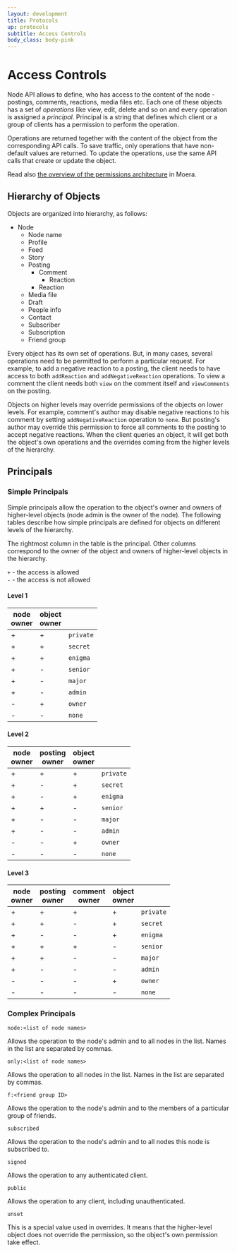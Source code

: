 ```yaml
---
layout: development
title: Protocols
up: protocols
subtitle: Access Controls
body_class: body-pink
---
```


# Access Controls

Node API allows to define, who has access to the content of the node - postings,
comments, reactions, media files etc. Each one of these objects has a set of
_operations_ like view, edit, delete and so on and every operation is assigned
a _principal_. Principal is a string that defines which client or a group of
clients has a permission to perform the operation.

Operations are returned together with the content of the object from
the corresponding API calls. To save traffic, only operations that have
non-default values are returned. To update the operations, use the same API calls
that create or update the object.

Read also [the overview of the permissions architecture](/overview/permissions.html)
in Moera.

## Hierarchy of Objects

Objects are organized into hierarchy, as follows:

* Node
  * Node name
  * Profile
  * Feed
  * Story
  * Posting
    * Comment
      * Reaction
    * Reaction
  * Media file
  * Draft
  * People info
  * Contact
  * Subscriber
  * Subscription
  * Friend group

Every object has its own set of operations. But, in many cases, several
operations need to be permitted to perform a particular request. For example, to
add a negative reaction to a posting, the client needs to have access to both
`addReaction` and `addNegativeReaction` operations. To view a comment the client
needs both `view` on the comment itself and `viewComments` on the posting.

Objects on higher levels may override permissions of the objects on lower levels.
For example, comment's author may disable negative reactions to his comment by
setting `addNegativeReaction` operation to `none`. But posting's author may
override this permission to force all comments to the posting to accept negative
reactions. When the client queries an object, it will get both the object's own
operations and the overrides coming from the higher levels of the hierarchy.

## Principals


### Simple Principals

Simple principals allow the operation to the object's owner and owners of
higher-level objects (node admin is the owner of the node). The following tables
describe how simple principals are defined for objects on different levels of the
hierarchy.

The rightmost column in the table is the principal. Other columns correspond to
the owner of the object and owners of higher-level objects in the hierarchy.

`+` - the access is allowed\
`-` - the access is not allowed 

#### Level 1

| node<br>owner | object<br>owner |           |
|---------------|-----------------|-----------|
| +             | +               | `private` |
| +             | +               | `secret`  |
| +             | +               | `enigma`  |
| +             | -               | `senior`  |
| +             | -               | `major`   |
| +             | -               | `admin`   |
| -             | +               | `owner`   |
| -             | -               | `none`    |

#### Level 2

| node<br>owner | posting<br>owner | object<br>owner |           |
|---------------|------------------|-----------------|-----------|
| +             | +                | +               | `private` |
| +             | -                | +               | `secret`  |
| +             | -                | +               | `enigma`  |
| +             | +                | -               | `senior`  |
| +             | -                | -               | `major`   |
| +             | -                | -               | `admin`   |
| -             | -                | +               | `owner`   |
| -             | -                | -               | `none`    |

#### Level 3

| node<br>owner | posting<br>owner | comment<br>owner | object<br>owner |            |
|---------------|------------------|------------------|-----------------|------------|
| +             | +                | +                | +               | `private`  |
| +             | +                | -                | +               | `secret`   |
| +             | -                | -                | +               | `enigma`   |
| +             | +                | +                | -               | `senior`   |
| +             | +                | -                | -               | `major`    |
| +             | -                | -                | -               | `admin`    |
| -             | -                | -                | +               | `owner`    |
| -             | -                | -                | -               | `none`     |

### Complex Principals

`node:<list of node names>`

Allows the operation to the node's admin and to all nodes in the list. Names in
the list are separated by commas.

`only:<list of node names>`

Allows the operation to all nodes in the list. Names in the list are separated by
commas.

`f:<friend group ID>`

Allows the operation to the node's admin and to the members of a particular group
of friends.

`subscribed`

Allows the operation to the node's admin and to all nodes this node is subscribed
to.

`signed`

Allows the operation to any authenticated client.

`public`

Allows the operation to any client, including unauthenticated.

`unset`

This is a special value used in overrides. It means that the higher-level object
does not override the permission, so the object's own permission take effect. 